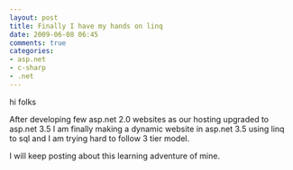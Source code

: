 ```yaml
---
layout: post
title: Finally I have my hands on linq 
date: 2009-06-08 06:45
comments: true
categories:
- asp.net
- c-sharp
- .net
---
```

hi folks

After developing few asp.net 2.0 websites as our hosting upgraded to asp.net 3.5 I am finally making a dynamic website in asp.net 3.5 using linq to sql and I am trying hard to follow 3 tier model.

I will keep posting about this learning adventure of mine.
